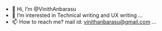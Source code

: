 - 👋 Hi, I’m @VinithAnbarasu
- 👀 I’m interested in Technical writing and UX writing ...
- 📫 How to reach me? mail id: vinithanbarasu@gmail.com ...

<!---
VinithAnbarasu/VinithAnbarasu is a ✨ special ✨ repository because its `README.md` (this file) appears on your GitHub profile.
You can click the Preview link to take a look at your changes.
- 🌱 I’m currently learning ...
--->
